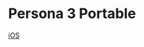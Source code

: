 # Persona 3 Portable
[iOS](https://github.com/verbes4/free-persona-smt/blob/main/persona/persona%203/persona%203%20portable/ios.md)
